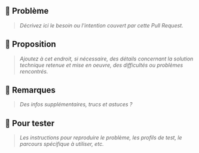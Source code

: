 ## :unicorn: Problème
> _Décrivez ici le besoin ou l'intention couvert par cette Pull Request._

## :robot: Proposition
> _Ajoutez à cet endroit, si nécessaire, des détails concernant la solution technique retenue et mise en oeuvre, des difficultés ou problèmes rencontrés._

## :rainbow: Remarques
> _Des infos supplémentaires, trucs et astuces ?_

## :100: Pour tester
> _Les instructions pour reproduire le problème, les profils de test, le parcours spécifique à utiliser, etc._
